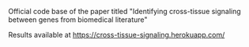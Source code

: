 Official code base of the paper titled "Identifying cross-tissue signaling between genes from biomedical literature"  

Results available at https://cross-tissue-signaling.herokuapp.com/
